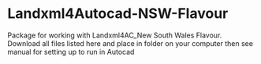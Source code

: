# Landxml4Autocad-NSW-Flavour
Package for working with Landxml4AC_New South Wales Flavour. Download all files listed here and place in folder on your computer then see manual for setting up to run in Autocad
